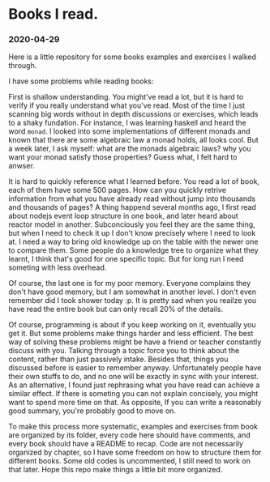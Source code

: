 # Books I read.

### 2020-04-29

Here is a little repository for some books examples and exercises I walked through.

I have some problems while reading books:

First is shallow understanding. You might've read a lot, but it is hard to verify if you really understand what you've read. Most of the time I just scanning big words without in depth discussions or exercises, which leads to a shaky fundation. For instance, I was learning haskell and heard the word `monad`. I looked into some implementations of different monads and known that there are some algebraic law a monad holds, all looks cool. But a week later, I ask myself: what are the monads algebraic laws? why you want your monad satisfy those properties? Guess what, I felt hard to anwser.

It is hard to quickly reference what I learned before. You read a lot of book, each of them have some 500 pages. How can you quickly retrive information from what you have already read without jump into thousands and thousands of pages? A thing happend several months ago, I first read about nodejs event loop structure in one book, and later heard about reactor model in another. Subconciously you feel they are the same thing, but when I need to check it up I don't know precisely where I need to look at. I need a way to bring old knowledge up on the table with the newer one to compare them. Some people do a knowledge tree to organize what they learnt, I think that's good for one specific topic. But for long run I need someting with less overhead.

Of course, the last one is for my poor memory. Everyone complains they don't have good memory, but I am somewhat in another level. I don't even remember did I took shower today :p. It is pretty sad when you reailze you have read the entire book but can only recall 20% of the details.

Of course, programming is about if you keep working on it, eventually you get it. But some problems make things harder and less efficient. The best way of solving these problems might be have a friend or teacher constantly discuss with you. Talking through a topic force you to think about the content, rather than just passively intake. Besides that, things you discussed before is easier to remember anyway. Unfortunately people have their own stuffs to do, and no one will be exactly in sync with your interest. As an alternative, I found just rephrasing what you have read can achieve a similar effect. If there is someting you can not explain concisely, you might want to spend more time on that. As opposite, If you can write a reasonably good summary, you're probably good to move on.

To make this process more systematic, examples and exercises from book are organized by its folder, every code here should have comments, and every book should have a README to recap. Code are not necessarily organized by chapter, so I have some freedom on how to structure them for different books. Some old codes is uncommented, I still need to work on that later. Hope this repo make things a little bit more organized.

